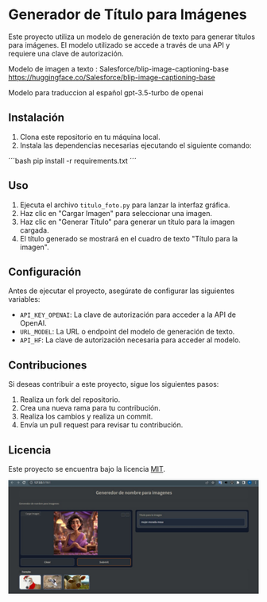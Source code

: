 # Generador de Título para Imágenes

Este proyecto utiliza un modelo de generación de texto para generar títulos para imágenes. El modelo utilizado se accede a través de una API y requiere una clave de autorización.

Modelo de imagen a texto : Salesforce/blip-image-captioning-base 
https://huggingface.co/Salesforce/blip-image-captioning-base

Modelo para traduccion al español  gpt-3.5-turbo de openai

## Instalación

1. Clona este repositorio en tu máquina local.
2. Instala las dependencias necesarias ejecutando el siguiente comando:

´´´bash
pip install -r requirements.txt
´´´

## Uso

1. Ejecuta el archivo `titulo_foto.py` para lanzar la interfaz gráfica.
2. Haz clic en "Cargar Imagen" para seleccionar una imagen.
3. Haz clic en "Generar Título" para generar un título para la imagen cargada.
4. El título generado se mostrará en el cuadro de texto "Título para la imagen".

## Configuración

Antes de ejecutar el proyecto, asegúrate de configurar las siguientes variables:

- `API_KEY_OPENAI`: La clave de autorización para acceder a la API de OpenAI.
- `URL_MODEL`: La URL o endpoint del modelo de generación de texto.
- `API_HF`: La clave de autorización necesaria para acceder al modelo.

## Contribuciones

Si deseas contribuir a este proyecto, sigue los siguientes pasos:

1. Realiza un fork del repositorio.
2. Crea una nueva rama para tu contribución.
3. Realiza los cambios y realiza un commit.
4. Envía un pull request para revisar tu contribución.

## Licencia

Este proyecto se encuentra bajo la licencia [MIT](https://opensource.org/licenses/MIT).

![ejemplo](image.jpeg)